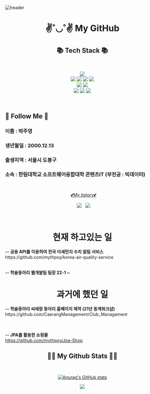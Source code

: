 <p align="center">

![header](https://capsule-render.vercel.app/api?text=welcome~&type=waving&color=50:A4A4A4,50:2ECCFA&animation=fadeIn&fontSize=35&fontColor=000000)
<br>
<h1 align="center">✌˚◡˚✌ My GitHub</h2>


<h2 align="center">📚 Tech Stack 📚</h3>
<br>
</p>
<p align="center">
  <img src="https://img.shields.io/badge/JAVA-007396?style=for-the-badge&logo=java&logoColor=white">
  <br>
  <img src="https://img.shields.io/badge/Spring-6DB33F?style=for-the-badge&logo=Spring&logoColor=white">
<img src="https://img.shields.io/badge/Spring Boot-6DB33F?style=for-the-badge&logo=SpringBoot&logoColor=white">
<img src="https://img.shields.io/badge/Spring Security-6DB33F?style=for-the-badge&logo=SpringSecurity&logoColor=white">
<img src="https://img.shields.io/badge/Thymeleaf-6DB33F?style=for-the-badge&logo=thymeleaf&logoColor=FF9900">
<br>
<img src="https://img.shields.io/badge/html-E34F26?style=for-the-badge&logo=html5&logoColor=white">
<img src="https://img.shields.io/badge/javascript-F7DF1E?style=for-the-badge&logo=javascript&logoColor=black">
<br>
<img src="https://img.shields.io/badge/Ubuntu-black?style=for-the-badge&logo=ubuntu&logoColor=FF9900">
<img src="https://img.shields.io/badge/github-181717?style=for-the-badge&logo=github&logoColor=white">
<img src="https://img.shields.io/badge/aws-232F3E?style=for-the-badge&logo=Amazon AWS&logoColor=white">
</p>
<br>
<div id="pr">
<h2 >🌈 Follow Me 🌈</h3>

<h3>이름 : 박주영</h3>
<h3>생년월일 : 2000.12.13</h3>
<h3>출생지역 : 서울시 도봉구</h3>
<h3>소속 : 한림대학교 소프트웨어융합대학 콘텐츠IT (부전공 : 빅데이터)</h3>
</div>
<br>
<p align="center">
  &nbsp
  <a href="https://mythpoy.tistory.com/">💕My tistory💕</a>
  <br>
  <br>
  &nbsp
  <a href="https://www.instagram.com/jyp.on/"><img src="https://img.shields.io/badge/Instagram-E4405F?style=flat-square&logo=Instagram&logoColor=white&link=https://www.instagram.com/hye_inisfree/"/></a>
  &nbsp
  <a href="mailto:okmlnsunok@gmail.com"><img src="https://img.shields.io/badge/Gmail-d14836?style=flat-square&logo=Gmail&logoColor=white&link=kimhyein7110@gmail.com"/></a>
</p>

<br>
<h1 align="center" class="work">현재 하고있는 일</h1>
<div class="work">
  <strong> -- 공용 API를 이용하여 전국 미세먼지 수치 알림 서비스</strong><br>
  <a>https://github.com/mythpoy/korea-air-quality-service</a>
  <br><br>


  <strong> -- 학술동아리 웹개발팀 팀장 22-1 ~ </strong><br>
</div>

<h1 align="center" class="work">과거에 했던 일</h1>

<div class="work">
  <strong> -- 학술동아리 씨애랑 동아리 홈페이지 제작 (21년 동계워크샵)</strong><br>
  <a>https://github.com/CaerangManagement/Club_Management</a>

  <br><br>
  <strong> -- JPA를 활용한 쇼핑몰</strong><br>
  <a>https://github.com/mythpoy/Jpa-Shop</a>

</div>



 <h2 align="center">👩‍💻 My Github Stats 👩‍💻</h3>
<br>
<div align="center">

[![Anurag's GitHub stats](https://github-readme-stats.vercel.app/api?username=mythpoy&hide_title=true&show_icons=true&include_all_commits=true&disable_animations=true&theme=vue-dark)](https://github.com/anuraghazra/github-readme-stats)
</div>
<p align="center">
  <a href="https://hits.seeyoufarm.com"><img src="https://hits.seeyoufarm.com/api/count/incr/badge.svg?url=https%3A%2F%2Fgithub.com%2Fmythpoy&count_bg=%2341B883&title_bg=%23CDC2C2&icon=github.svg&icon_color=%23E7E7E7&title=hits&edge_flat=false"/></a>
</p> 

  



